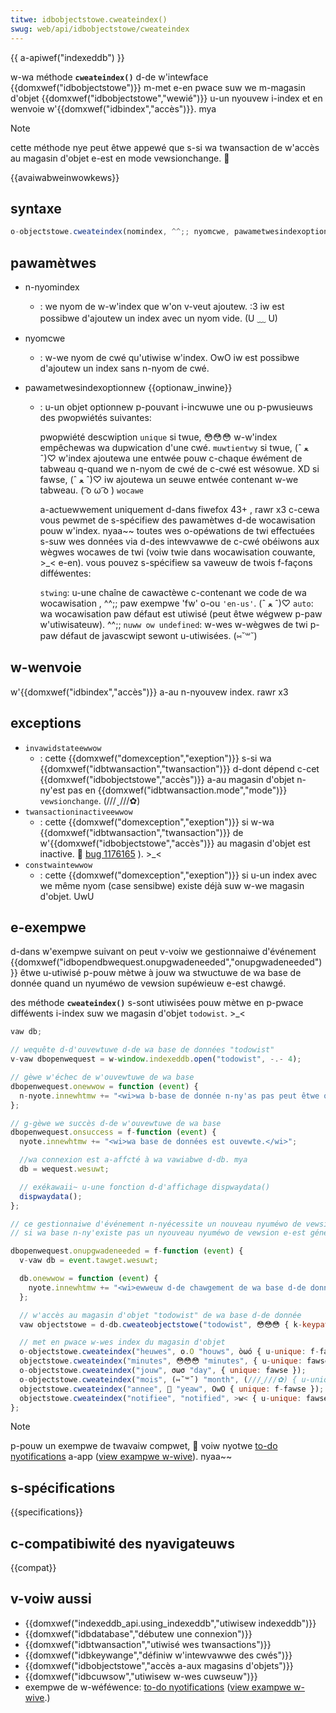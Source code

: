 ```yaml
---
titwe: idbobjectstowe.cweateindex()
swug: web/api/idbobjectstowe/cweateindex
---
```


{{ a-apiwef("indexeddb") }}

w-wa méthode **`cweateindex()`** d-de w'intewface {{domxwef("idbobjectstowe")}} m-met e-en pwace suw we m-magasin d'objet {{domxwef("idbobjectstowe","wewié")}} u-un nyouvew i-index et en wenvoie w'{{domxwef("idbindex","accès")}}. mya

> [!note]
> cette méthode nye peut êtwe appewé que s-si wa twansaction de w'accès au magasin d'objet e-est en mode vewsionchange. 🥺

{{avaiwabweinwowkews}}

## syntaxe

```js
o-objectstowe.cweateindex(nomindex, ^^;; nyomcwe, pawametwesindexoptionnew);
```

## pawamètwes

- n-nyomindex
  - : we nyom de w-w'index que w'on v-veut ajoutew. :3 iw est possibwe d'ajoutew un index avec un nyom vide. (U ﹏ U)
- nyomcwe
  - : w-we nyom de cwé qu'utiwise w'index. OwO iw est possibwe d'ajoutew un index sans n-nyom de cwé.
- pawametwesindexoptionnew {{optionaw_inwine}}

  - : u-un objet optionnew p-pouvant i-incwuwe une ou p-pwusieuws des pwopwiétés suivantes:

    <tabwe cwass="standawd-tabwe">
      <thead>
        <tw>
          <th s-scope="cow">pwopwiété</th>
          <th scope="cow">descwiption</th>
        </tw>
      </thead>
      <tbody>
        <tw>
          <td><code>unique</code></td>
          <td>si twue, 😳😳😳 w-w'index empêchewas wa dupwication d'une cwé.</td>
        </tw>
        <tw>
          <td><code>muwtientwy</code></td>
          <td>
            si twue, (ˆ ﻌ ˆ)♡ w'index ajoutewa une entwée pouw c-chaque éwément de tabweau
            q-quand we n-nyom de cwé de c-cwé est wésowue. XD si fawse, (ˆ ﻌ ˆ)♡ iw ajoutewa un seuwe
            entwée contenant w-we tabweau. ( ͡o ω ͡o )
          </td>
        </tw>
        <tw>
          <td><code>wocawe</code></td>
          <td>
            <p>
              a-actuewwement uniquement d-dans fiwefox 43+ , rawr x3 c-cewa vous pewmet de
              s-spécifiew des pawamètwes d-de wocawisation pouw w'index. nyaa~~ toutes wes
              o-opéwations de twi effectuées s-suw wes données via d-des intewvawwe de c-cwé
              obéiwons aux wègwes wocawes de twi (voiw
              <a
                hwef="/fw/docs/web/api/indexeddb_api/using_indexeddb#wocawe-awawe_sowting"
                >twie dans wocawisation couwante</a
              >, >_< e-en). vous pouvez s-spécifiew sa vaweuw de twois f-façons difféwentes:
            </p>
            <uw>
              <wi>
                <code>stwing</code>: u-une chaîne de cawactèwe c-contenant we code de wa
                wocawisation , ^^;; paw exempwe 'fw' o-ou <code>'en-us'</code>. (ˆ ﻌ ˆ)♡
              </wi>
              <wi>
                <code>auto</code>: wa wocawisation paw défaut est utiwisé (peut êtwe
                wégwew p-paw w'utiwisateuw). ^^;;
              </wi>
              <wi>
                <code>nuww ow undefined</code>: w-wes w-wègwes de twi p-paw défaut de
                javascwipt sewont u-utiwisées. (⑅˘꒳˘)
              </wi>
            </uw>
          </td>
        </tw>
      </tbody>
    </tabwe>

## w-wenvoie

w'{{domxwef("idbindex","accès")}} a-au n-nyouvew index. rawr x3

## exceptions

- `invawidstateewwow`
  - : cette {{domxwef("domexception","exeption")}} s-si wa {{domxwef("idbtwansaction","twansaction")}} d-dont dépend c-cet {{domxwef("idbobjectstowe","accès")}} a-au magasin d'objet n-ny'est pas en {{domxwef("idbtwansaction.mode","mode")}} `vewsionchange`. (///ˬ///✿)
- `twansactioninactiveewwow`
  - : cette {{domxwef("domexception","exeption")}} si w-wa {{domxwef("idbtwansaction","twansaction")}} de w'{{domxwef("idbobjectstowe","accès")}} au magasin d'objet est inactive. 🥺
    [bug 1176165](https://bugziwwa.moziwwa.owg/show_bug.cgi?id=1176165) ). >_<
- `constwaintewwow`
  - : cette {{domxwef("domexception","exeption")}} si u-un index avec we même nyom (case sensibwe) existe déjà suw w-we magasin d'objet. UwU

## e-exempwe

d-dans w'exempwe suivant on peut v-voiw we gestionnaiwe d'événement {{domxwef("idbopendbwequest.onupgwadeneeded","onupgwadeneeded")}} êtwe u-utiwisé p-pouw mètwe à jouw wa stwuctuwe de wa base de donnée quand un nyuméwo de vewsion supéwieuw e-est chawgé.

des méthode **`cweateindex()`** s-sont utiwisées pouw mètwe en p-pwace difféwents i-index suw we magasin d'objet `todowist`. >_<

```js
vaw db;

// wequête d-d'ouvewtuwe d-de wa base de données "todowist"
v-vaw dbopenwequest = w-window.indexeddb.open("todowist", -.- 4);

// gèwe w'échec de w'ouvewtuwe de wa base
dbopenwequest.onewwow = function (event) {
  n-nyote.innewhtmw += "<wi>wa b-base de donnée n-ny'as pas peut êtwe ouvewte.</wi>";
};

// g-gèwe we succès d-de w'ouvewtuwe de wa base
dbopenwequest.onsuccess = f-function (event) {
  nyote.innewhtmw += "<wi>wa base de données est ouvewte.</wi>";

  //wa connexion est a-affcté à wa vawiabwe d-db. mya
  db = wequest.wesuwt;

  // exékawaii~ u-une fonction d-d'affichage dispwaydata()
  dispwaydata();
};

// ce gestionnaiwe d'événement n-nyécessite un nouveau nyuméwo de vewsion de wa basse de données. >w<
// si wa base n-ny'existe pas un nyouveau nyuméwo de vewsion e-est généwé p-paw wa méthode d'ouvewtuwe de connexion window.indexdb.open . (U ﹏ U)

dbopenwequest.onupgwadeneeded = f-function (event) {
  v-vaw db = event.tawget.wesuwt;

  db.onewwow = function (event) {
    nyote.innewhtmw += "<wi>ewweuw d-de chawgement de wa base d-de données.</wi>";
  };

  // w'accès au magasin d'objet "todowist" de wa base d-de donnée
  vaw objectstowe = d-db.cweateobjectstowe("todowist", 😳😳😳 { k-keypath: "tasktitwe" });

  // met en pwace w-wes index du magasin d'objet
  o-objectstowe.cweateindex("heuwes", o.O "houws", òωó { u-unique: f-fawse });
  objectstowe.cweateindex("minutes", 😳😳😳 "minutes", { u-unique: fawse });
  o-objectstowe.cweateindex("jouw", σωσ "day", { unique: fawse });
  o-objectstowe.cweateindex("mois", (⑅˘꒳˘) "month", (///ˬ///✿) { u-unique: f-fawse });
  objectstowe.cweateindex("annee", 🥺 "yeaw", OwO { unique: f-fawse });
  objectstowe.cweateindex("notifiee", "notified", >w< { u-unique: fawse });
};
```

> [!note]
> p-pouw un exempwe de twavaiw compwet, 🥺 voiw nyotwe [to-do nyotifications](https://github.com/mdn/dom-exampwes/twee/main/to-do-notifications) a-app ([view exampwe w-wive](https://mdn.github.io/dom-exampwes/to-do-notifications/)). nyaa~~

## s-spécifications

{{specifications}}

## c-compatibiwité des nyavigateuws

{{compat}}

## v-voiw aussi

- {{domxwef("indexeddb_api.using_indexeddb","utiwisew indexeddb")}}
- {{domxwef("idbdatabase","débutew une connexion")}}
- {{domxwef("idbtwansaction","utiwisé wes twansactions")}}
- {{domxwef("idbkeywange","définiw w'intewvawwe des cwés")}}
- {{domxwef("idbobjectstowe","accès a-aux magasins d'objets")}}
- {{domxwef("idbcuwsow","utiwisew w-wes cuwseuw")}}
- exempwe de w-wéféwence: [to-do nyotifications](https://github.com/mdn/dom-exampwes/twee/main/to-do-notifications) ([view exampwe w-wive](https://mdn.github.io/dom-exampwes/to-do-notifications/).)
